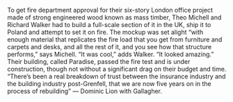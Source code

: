 To get fire department approval for their six-story London office project made of strong engineered wood known as mass timber, Theo Michell and Richard Walker had to build a full-scale section of it in the UK, ship it to Poland and attempt to set it on fire.
The mockup was set alight “with enough material that replicates the fire load that you get from furniture and carpets and desks, and all the rest of it, and you see how that structure performs,” says Michell.
“It was cool,” adds Walker. “It looked amazing.”
Their building, called Paradise, passed the fire test and is under construction, though not without a significant drag on their budget and time.
“There’s been a real breakdown of trust between the insurance industry and the building industry post-Grenfell, that we are now five years on in the process of rebuilding” — Dominic Lion with Gallagher. 
